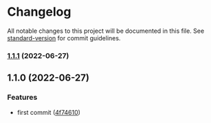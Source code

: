 # Changelog

All notable changes to this project will be documented in this file. See [standard-version](https://github.com/conventional-changelog/standard-version) for commit guidelines.

### [1.1.1](https://github.com/vuestorefront-community/nuxt-click-outside/compare/v1.1.0...v1.1.1) (2022-06-27)

## 1.1.0 (2022-06-27)


### Features

* first commit ([4f74610](https://github.com/vuestorefront-community/nuxt-click-outside/commit/4f746102cd93bc7550e3b2706b0e4485b73cf23d))
